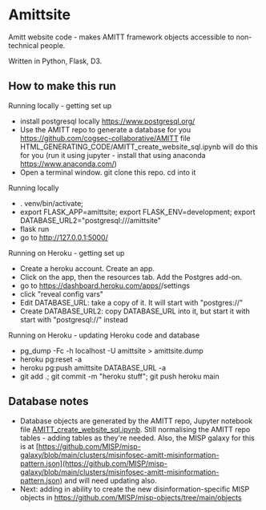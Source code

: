 # Amittsite
Amitt website code - makes AMITT framework objects accessible to non-technical people.  

Written in Python, Flask, D3. 

## How to make this run

Running locally - getting set up

* install postgresql locally https://www.postgresql.org/
* Use the AMITT repo to generate a database for you https://github.com/cogsec-collaborative/AMITT file HTML_GENERATING_CODE/AMITT_create_website_sql.ipynb will do this for you (run it using jupyter - install that using anaconda https://www.anaconda.com/)
* Open a terminal window.  git clone this repo. cd into it   

Running locally

* . venv/bin/activate; 
* export FLASK_APP=amittsite; export FLASK_ENV=development; export DATABASE_URL2="postgresql:///amittsite"
* flask run
* go to http://127.0.0.1:5000/


Running on Heroku - getting set up

* Create a heroku account. Create an app. 
* Click on the app, then the resources tab. Add the Postgres add-on.  
* go to https://dashboard.heroku.com/apps/<your heroku app name>/settings
* click "reveal config vars"
* Edit DATABASE_URL: take a copy of it. It will start with "postgres://"
* Create DATABASE_URL2: copy DATABASE_URL into it, but start it with start with "postgresql://" instead

Running on Heroku - updating Heroku code and database

* pg_dump -Fc -h localhost -U <yourdatabaseusername> amittsite > amittsite.dump  
* heroku pg:reset -a <your heroku app name>   
* heroku pg:push amittsite DATABASE_URL -a <your heroku app name> 
* git add .; git commit -m "heroku stuff"; git push heroku main


## Database notes

* Database objects are generated by the AMITT repo, Jupyter notebook file [AMITT_create_website_sql.ipynb](https://github.com/cogsec-collaborative/AMITT/blob/main/HTML_GENERATING_CODE/AMITT_create_website_sql.ipynb).  Still normalising the AMITT repo tables - adding tables as they're needed. Also, the MISP galaxy for this is at [https://github.com/MISP/misp-galaxy/blob/main/clusters/misinfosec-amitt-misinformation-pattern.json](https://github.com/MISP/misp-galaxy/blob/main/clusters/misinfosec-amitt-misinformation-pattern.json) and will need updating also. 
* Next: adding in ability to create the new disinformation-specific MISP objects in https://github.com/MISP/misp-objects/tree/main/objects
